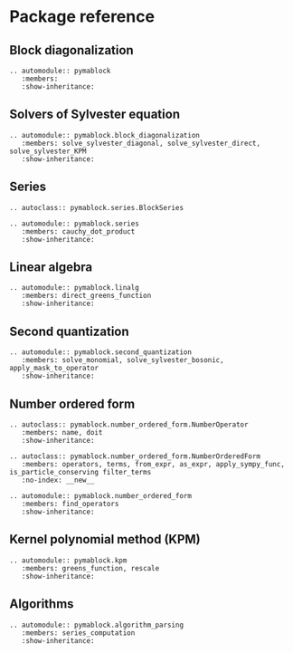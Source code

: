 # Package reference

## Block diagonalization

```{eval-rst}
.. automodule:: pymablock
   :members:
   :show-inheritance:
```

## Solvers of Sylvester equation

```{eval-rst}
.. automodule:: pymablock.block_diagonalization
   :members: solve_sylvester_diagonal, solve_sylvester_direct, solve_sylvester_KPM
   :show-inheritance:
```

## Series

```{eval-rst}
.. autoclass:: pymablock.series.BlockSeries
```

```{eval-rst}
.. automodule:: pymablock.series
   :members: cauchy_dot_product
   :show-inheritance:
```

## Linear algebra

```{eval-rst}
.. automodule:: pymablock.linalg
   :members: direct_greens_function
   :show-inheritance:
```

## Second quantization

```{eval-rst}
.. automodule:: pymablock.second_quantization
   :members: solve_monomial, solve_sylvester_bosonic, apply_mask_to_operator
   :show-inheritance:
```

## Number ordered form

```{eval-rst}
.. autoclass:: pymablock.number_ordered_form.NumberOperator
   :members: name, doit
   :show-inheritance:
```

```{eval-rst}
.. autoclass:: pymablock.number_ordered_form.NumberOrderedForm
   :members: operators, terms, from_expr, as_expr, apply_sympy_func, is_particle_conserving filter_terms
   :no-index: __new__
```

```{eval-rst}
.. automodule:: pymablock.number_ordered_form
   :members: find_operators
   :show-inheritance:
```

## Kernel polynomial method (KPM)

```{eval-rst}
.. automodule:: pymablock.kpm
   :members: greens_function, rescale
   :show-inheritance:
```

## Algorithms

```{eval-rst}
.. automodule:: pymablock.algorithm_parsing
   :members: series_computation
   :show-inheritance:
```
